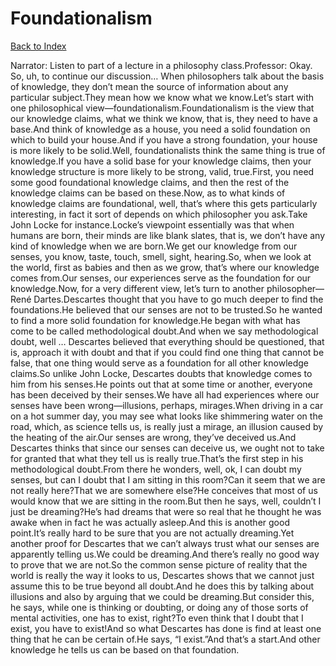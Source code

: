 # Foundationalism
[Back to Index](https://github.com/windows10010/tpoExtractor/blob/master/README.md)

Narrator: Listen to part of a lecture in a philosophy class.Professor: Okay. So, uh, to continue our discussion… When philosophers talk about the basis of knowledge, they don’t mean the source of information about any particular subject.They mean how we know what we know.Let’s start with one philosophical view—foundationalism.Foundationalism is the view that our knowledge claims, what we think we know, that is, they need to have a base.And think of knowledge as a house, you need a solid foundation on which to build your house.And if you have a strong foundation, your house is more likely to be solid.Well, foundationalists think the same thing is true of knowledge.If you have a solid base for your knowledge claims, then your knowledge structure is more likely to be strong, valid, true.First, you need some good foundational knowledge claims, and then the rest of the knowledge claims can be based on these.Now, as to what kinds of knowledge claims are foundational, well, that’s where this gets particularly interesting, in fact it sort of depends on which philosopher you ask.Take John Locke for instance.Locke’s viewpoint essentially was that when humans are born, their minds are like blank slates, that is, we don’t have any kind of knowledge when we are born.We get our knowledge from our senses, you know, taste, touch, smell, sight, hearing.So, when we look at the world, first as babies and then as we grow, that’s where our knowledge comes from.Our senses, our experiences serve as the foundation for our knowledge.Now, for a very different view, let’s turn to another philosopher—René Dartes.Descartes thought that you have to go much deeper to find the foundations.He believed that our senses are not to be trusted.So he wanted to find a more solid foundation for knowledge.He began with what has come to be called methodological doubt.And when we say methodological doubt, well … Descartes believed that everything should be questioned, that is, approach it with doubt and that if you could find one thing that cannot be false, that one thing would serve as a foundation for all other knowledge claims.So unlike John Locke, Descartes doubts that knowledge comes to him from his senses.He points out that at some time or another, everyone has been deceived by their senses.We have all had experiences where our senses have been wrong—illusions, perhaps, mirages.When driving in a car on a hot summer day, you may see what looks like shimmering water on the road, which, as science tells us, is really just a mirage, an illusion caused by the heating of the air.Our senses are wrong, they’ve deceived us.And Descartes thinks that since our senses can deceive us, we ought not to take for granted that what they tell us is really true.That’s the first step in his methodological doubt.From there he wonders, well, ok, I can doubt my senses, but can I doubt that I am sitting in this room?Can it seem that we are not really here?That we are somewhere else?He conceives that most of us would know that we are sitting in the room.But then he says, well, couldn’t I just be dreaming?He’s had dreams that were so real that he thought he was awake when in fact he was actually asleep.And this is another good point.It’s really hard to be sure that you are not actually dreaming.Yet another proof for Descartes that we can’t always trust what our senses are apparently telling us.We could be dreaming.And there’s really no good way to prove that we are not.So the common sense picture of reality that the world is really the way it looks to us, Descartes shows that we cannot just assume this to be true beyond all doubt.And he does this by talking about illusions and also by arguing that we could be dreaming.But consider this, he says, while one is thinking or doubting, or doing any of those sorts of mental activities, one has to exist, right?To even think that I doubt that I exist, you have to exist!And so what Descartes has done is find at least one thing that he can be certain of.He says, “I exist.”And that’s a start.And other knowledge he tells us can be based on that foundation. 